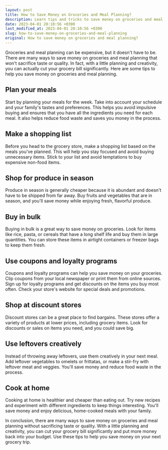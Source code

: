 ```yaml
---
layout: post
title: How to Save Money on Groceries and Meal Planning?
description: Learn tips and tricks to save money on groceries and meal planning to put more money back into your budget. Read on for money-saving strategies that won't sacrifice taste or quality.
date: 2023-04-01 20:10:56 +0300
last_modified_at: 2023-04-01 20:10:56 +0300
slug: how-to-save-money-on-groceries-and-meal-planning
original: How to save money on groceries and meal planning?
---
```

Groceries and meal planning can be expensive, but it doesn't have to be. There are many ways to save money on groceries and meal planning that won't sacrifice taste or quality. In fact, with a little planning and creativity, you can actually cut your grocery bill significantly. Here are some tips to help you save money on groceries and meal planning.

## Plan your meals

Start by planning your meals for the week. Take into account your schedule and your family's tastes and preferences. This helps you avoid impulsive buying and ensures that you have all the ingredients you need for each meal. It also helps reduce food waste and saves you money in the process.

## Make a shopping list

Before you head to the grocery store, make a shopping list based on the meals you've planned. This will help you stay focused and avoid buying unnecessary items. Stick to your list and avoid temptations to buy expensive non-food items.

## Shop for produce in season

Produce in season is generally cheaper because it is abundant and doesn't have to be shipped from far away. Buy fruits and vegetables that are in season, and you'll save money while enjoying fresh, flavorful produce.

## Buy in bulk

Buying in bulk is a great way to save money on groceries. Look for items like rice, pasta, or cereals that have a long shelf life and buy them in large quantities. You can store these items in airtight containers or freezer bags to keep them fresh.

## Use coupons and loyalty programs

Coupons and loyalty programs can help you save money on your groceries. Clip coupons from your local newspaper or print them from online sources. Sign up for loyalty programs and get discounts on the items you buy most often. Check your store's website for special deals and promotions.

## Shop at discount stores

Discount stores can be a great place to find bargains. These stores offer a variety of products at lower prices, including grocery items. Look for discounts or sales on items you need, and you could save big.

## Use leftovers creatively

Instead of throwing away leftovers, use them creatively in your next meal. Add leftover vegetables to omelets or frittatas, or make a stir-fry with leftover meat and veggies. You'll save money and reduce food waste in the process.

## Cook at home

Cooking at home is healthier and cheaper than eating out. Try new recipes and experiment with different ingredients to keep things interesting. You'll save money and enjoy delicious, home-cooked meals with your family.

In conclusion, there are many ways to save money on groceries and meal planning without sacrificing taste or quality. With a little planning and creativity, you can cut your grocery bill significantly and put more money back into your budget. Use these tips to help you save money on your next grocery trip.